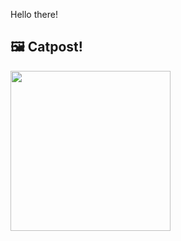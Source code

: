 Hello there!



## 🖼️ Catpost!

<sub>
    <img src="https://cdn2.thecatapi.com/images/XMtPflSd6.jpg" height="256">
</sub>

